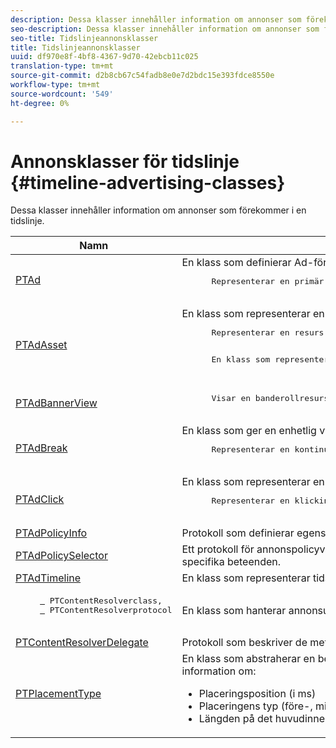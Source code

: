```yaml
---
description: Dessa klasser innehåller information om annonser som förekommer i en tidslinje.
seo-description: Dessa klasser innehåller information om annonser som förekommer i en tidslinje.
seo-title: Tidslinjeannonsklasser
title: Tidslinjeannonsklasser
uuid: df970e8f-4bf8-4367-9d70-42ebcb11c025
translation-type: tm+mt
source-git-commit: d2b8cb67c54fadb8e0e7d2bdc15e393fdce8550e
workflow-type: tm+mt
source-wordcount: '549'
ht-degree: 0%

---
```



# Annonsklasser för tidslinje {#timeline-advertising-classes}

Dessa klasser innehåller information om annonser som förekommer i en tidslinje.

<table frame="all" colsep="1" rowsep="1" id="table_1A59E777BA99466793D586286F19E933"> 
 <thead> 
  <tr rowsep="1"> 
   <th colname="1" class="entry"><b>Namn</b></th> 
   <th colname="2" class="entry"><b>Beskrivning</b></th> 
  </tr> 
 </thead>
 <tbody> 
  <tr rowsep="1"> 
   <td colname="1"><a href="https://help.adobe.com/en_US/primetime/api/psdk/appledoc/Classes/PTAd.html" format="html" scope="external"> PTAd</a> </td> 
   <td colname="2">En klass som definierar Ad-förkortningen och som innehåller all annonsinformation. Den definieras av ett unikt ID, en varaktighet och en MediaResource-kod. MediaResource innehåller den URL där annonsinnehållet finns. 
    <pre>
      Representerar en primär linjär resurs som delas upp i innehållet. Det kan också innehålla en array med tillhörande resurser som måste visas tillsammans med den linjära resursen.
    </pre> </td> 
  </tr> 
  <tr rowsep="1"> 
   <td colname="1"> <a href="https://help.adobe.com/en_US/primetime/api/psdk/appledoc/Classes/PTAdAsset.html" format="html" scope="external"> PTAdAsset</a> </td> 
   <td colname="2">En klass som representerar en resurs som ska visas. 
    <pre>
      Representerar en resurs som ska visas.
    </pre> 
    <pre>
      En klass som representerar en annonsresurs.
    </pre> </td> 
  </tr> 
  <tr rowsep="1"> 
   <td colname="1"><a href="https://help.adobe.com/en_US/primetime/api/psdk/appledoc/Classes/PTAdBannerView.html" format="html" scope="external"> PTAdBannerView</a> </td> 
   <td colname="2">
    <pre>
      Visar en banderollresurs. Programmet måste skapa en ny instans av den här verktygsklassen, ange banderollresursen och lägga till den i en vy. Tryckningen och klickspårningen för banderollen hanteras internt av den här klassen.
    </pre> </td> 
  </tr> 
  <tr rowsep="1"> 
   <td colname="1"> <a href="https://help.adobe.com/en_US/primetime/api/psdk/appledoc/Classes/PTAdBreak.html" format="html" scope="external"> PTAdBreak</a> </td> 
   <td colname="2">En klass som ger en enhetlig vy på flera annonser som kommer att spelas upp vid något tillfälle under uppspelningen. 
    <pre>
      Representerar en kontinuerlig sekvens med annonser som delas upp i innehållet.
    </pre> </td> 
  </tr> 
  <tr rowsep="1"> 
   <td colname="1"> <a href="https://help.adobe.com/en_US/primetime/api/psdk/appledoc/Classes/PTAdClick.html" format="html" scope="external"> PTAdClick</a> </td> 
   <td colname="2">En klass som representerar en klickinstans som är associerad med en resurs. Den här instansen innehåller information om klicknings-URL:en och rubriken som kan användas för att ge användaren mer information. 
    <pre>
      Representerar en klickinstans som är associerad med en resurs. Den här instansen innehåller information om klicknings-URL:en och rubriken som kan användas för att ge användaren mer information.
    </pre> </td> 
  </tr> 
  <tr rowsep="1"> 
   <td colname="1"><a href="https://help.adobe.com/en_US/primetime/api/psdk/appledoc/Classes/PTAdPolicyInfo.html" format="html" scope="external"> PTAdPolicyInfo</a> </td> 
   <td colname="2"> Protokoll som definierar egenskaper för API-anrop till AdPolicySelector. Dessa egenskaper utgör kontexten för att framtvinga varje annonsbeteende. </td> 
  </tr> 
  <tr rowsep="1"> 
   <td colname="1"><a href="https://help.adobe.com/en_US/primetime/api/psdk/appledoc/Protocols/PTAdPolicySelector.html" format="html" scope="external">PTAdPolicySelector</a></td> 
   <td colname="2"> Ett protokoll för annonspolicyväljare för att framtvinga annonsbeteenden. Program kan följa det här protokollet genom att implementera alla nödvändiga metoder eller genom att utöka den befintliga standardprincipväljarklassen för att anpassa specifika beteenden. </td> 
  </tr> 
  <tr rowsep="1"> 
   <td colname="1"><a href="https://help.adobe.com/en_US/primetime/api/psdk/appledoc/Classes/PTAdTimeline.html" format="html" scope="external">PTAdTimeline</a></td> 
   <td colname="2"> En klass som representerar tidslinjen för brytningar i innehållet. </td> 
  </tr> 
  <tr rowsep="1"> 
   <td colname="1"> 
    <pre>
     <a href="https://help.adobe.com/en_US/primetime/api/psdk/appledoc/Classes/PTContentResolver.html" format="html" scope="external"> </a> PTContentResolverclass,  
     <a href="https://help.adobe.com/en_US/primetime/api/psdk/appledoc/Protocols/PTContentResolver.html" format="html" scope="external"> </a> PTContentResolverprotocol
    </pre> </td> 
   <td colname="2"> En klass som hanterar annonsupplösningsdelen i Adobe Primetime annonsbeslutsprocess. </td> 
  </tr> 
  <tr rowsep="1"> 
   <td colname="1"><a href="https://help.adobe.com/en_US/primetime/api/psdk/appledoc/Protocols/PTContentResolverDelegate.html" format="html" scope="external"> PTContentResolverDelegate</a> </td> 
   <td colname="2"> Protokoll som beskriver de metoder som den anpassade innehållslösaren ( <span class="codeph"> PTContentResolver</span>) ska använda för att kommunicera status för innehållets matchning till delegaten. </td> 
  </tr> 
  <tr rowsep="0"> 
   <td colname="1"> <a href="https://help.adobe.com/en_US/primetime/api/psdk/appledoc/Constants/PTPlacementType.html" format="html" scope="external"> PTPlacementType</a> </td> 
   <td colname="2">En klass som abstraherar en begäran om placeringsinformation. Varje löst annons måste ha en placeringsinformation kopplad till sig. Placeringsinformationen beskriver var annonsen är avsedd att placeras på tidslinjen. Den innehåller information om: 
    <ul id="ul_A9105A78F0C24488BCD5E3F2EE62A3EE"> 
     <li id="li_01E968A4330D4B40BA1EB6F4A6000FFD">Placeringsposition (i ms) </li> 
     <li id="li_A3DC9498BEE14FBA9E7A5D26874F3984">Placeringens typ (före-, mitt- eller efterrullning) </li> 
     <li id="li_4B9094DD318B4792854A377CC6064232">Längden på det huvudinnehållssegment som ska ersättas </li> 
    </ul> </td> 
  </tr> 
 </tbody> 
</table>